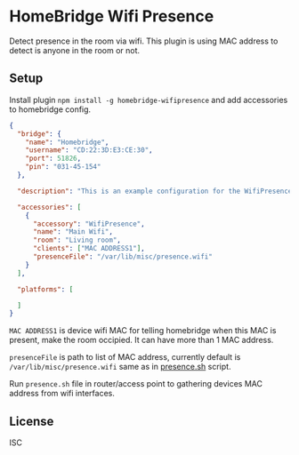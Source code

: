 # HomeBridge Wifi Presence

Detect presence in the room via wifi. This plugin is using MAC address to detect is anyone in the room or not.

## Setup

Install plugin `npm install -g homebridge-wifipresence` and add accessories to homebridge config.

```json
{
  "bridge": {
    "name": "Homebridge",
    "username": "CD:22:3D:E3:CE:30",
    "port": 51826,
    "pin": "031-45-154"
  },

  "description": "This is an example configuration for the WifiPresence homebridge plugin",

  "accessories": [
    {
      "accessory": "WifiPresence",
      "name": "Main Wifi",
      "room": "Living room",
      "clients": ["MAC ADDRESS1"],
      "presenceFile": "/var/lib/misc/presence.wifi"
    }
  ],

  "platforms": [

  ]
}
```

`MAC ADDRESS1` is device wifi MAC for telling homebridge when this MAC is present, make the room occipied. It can have more than 1 MAC address.

`presenceFile` is path to list of MAC address, currently default is `/var/lib/misc/presence.wifi` same as in [presence.sh](presence.sh) script.

Run `presence.sh` file in router/access point to gathering devices MAC address from wifi interfaces.

## License

ISC
